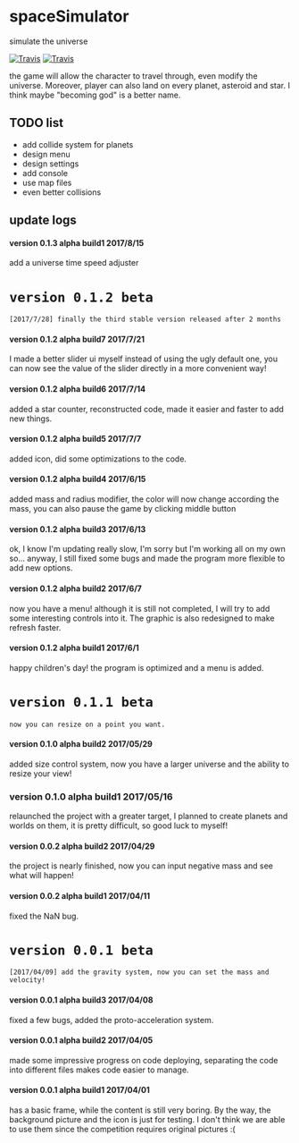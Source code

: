 # spaceSimulator
simulate the universe

[![Travis](https://img.shields.io/travis/rust-lang/rust.svg)]()
[![Travis](https://img.shields.io/badge/version-0.1.3%20alpha%20build%201-red.svg)]()

the game will allow the character to travel through, 
even modify the universe. Moreover, player can also 
land on every planet, asteroid and star. I think maybe
"becoming god" is a better name.
## TODO list
* add collide system for planets
* design menu
* design settings
* add console
* use map files
* even better collisions
## update logs
#### version 0.1.3 alpha build1 2017/8/15
add a universe time speed adjuster
# ```version 0.1.2 beta```
`[2017/7/28] finally the third stable version released after 2 months`
#### version 0.1.2 alpha build7 2017/7/21
I made a better slider ui myself instead of using the ugly default one, you can now see the value of the slider directly in a more convenient way!
#### version 0.1.2 alpha build6 2017/7/14
added a star counter, reconstructed code, made it easier and faster to add new things.
#### version 0.1.2 alpha build5 2017/7/7
added icon, did some optimizations to the code.
#### version 0.1.2 alpha build4 2017/6/15
added mass and radius modifier, the color will now change according the mass, you can also pause the game by clicking middle button
#### version 0.1.2 alpha build3 2017/6/13
ok, I know I'm updating really slow, I'm sorry but I'm working all on my own so... anyway, I still fixed some bugs and made the program more flexible to add new options.
#### version 0.1.2 alpha build2 2017/6/7
now you have a menu! although it is still not completed, I will try to add some interesting controls into it. The graphic is also redesigned to make refresh faster.
#### version 0.1.2 alpha build1 2017/6/1
happy children's day! the program is optimized and a menu is added.
# ```version 0.1.1 beta```
`now you can resize on a point you want.`
#### version 0.1.0 alpha build2 2017/05/29
added size control system, now you have a larger universe and the ability to resize your view!
### version 0.1.0 alpha build1 2017/05/16
relaunched the project with a greater target, I planned to create planets and worlds on them, it is pretty difficult, so good luck to myself!
#### version 0.0.2 alpha build2 2017/04/29
the project is nearly finished, now you can input negative mass and see what will happen!
#### version 0.0.2 alpha build1 2017/04/11
fixed the NaN bug.
# ```version 0.0.1 beta```
`[2017/04/09] add the gravity system, now you can set the mass and velocity!`
#### version 0.0.1 alpha build3 2017/04/08
fixed a few bugs, added the proto-acceleration system.
#### version 0.0.1 alpha build2 2017/04/05
made some impressive progress on code deploying, separating the code into different files makes code easier to manage. 
#### version 0.0.1 alpha build1 2017/04/01
has a basic frame, while the content is still very boring. By the way, the background picture and the icon is just for testing.<pr>
I don't think we are able to use them since the competition requires original pictures :(
